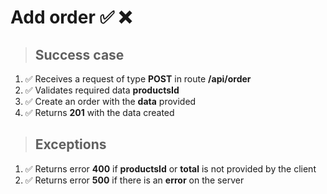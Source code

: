 # Add order ✅ ❌

> ## Success case

01. ✅ Receives a request of type **POST** in route **/api/order**
00. ✅ Validates required data **productsId**
00. ✅ Create an order with the **data** provided
00. ✅ Returns **201** with the data created

> ## Exceptions

01. ✅ Returns error **400** if **productsId** or **total** is not provided by the client
00. ✅ Returns error **500** if there is an **error** on the server
